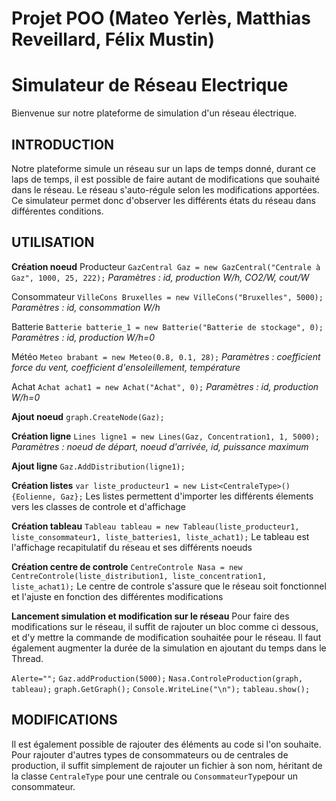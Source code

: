 # Projet POO (Mateo Yerlès, Matthias Reveillard, Félix Mustin)

# Simulateur de Réseau Electrique
Bienvenue sur notre plateforme de simulation d'un réseau électrique.


## INTRODUCTION
Notre plateforme simule un réseau sur un laps de temps donné, durant ce laps de temps, il est possible de faire autant de modifications que souhaité dans le réseau.
Le réseau s'auto-régule selon les modifications apportées. 
Ce simulateur permet donc d'observer les différents états du réseau dans différentes conditions.


## UTILISATION

**Création noeud**
Producteur
`GazCentral Gaz = new GazCentral("Centrale à Gaz", 1000, 25, 222);`
*Paramètres : id, production W/h, CO2/W, cout/W*

Consommateur
`VilleCons Bruxelles = new VilleCons("Bruxelles", 5000);`
*Paramètres : id, consommation W/h*

Batterie
`Batterie batterie_1 = new Batterie("Batterie de stockage", 0);`
*Paramètres : id, production W/h=0*

Météo
`Meteo brabant = new Meteo(0.8, 0.1, 28);`
*Paramètres : coefficient force du vent, coefficient d'ensoleillement, température*

Achat
`Achat achat1 = new Achat("Achat", 0);`
*Paramètres : id, production W/h=0*


**Ajout noeud**
`graph.CreateNode(Gaz);`


**Création ligne**
`Lines ligne1 = new Lines(Gaz, Concentration1, 1, 5000);`
*Paramètres : noeud de départ, noeud d'arrivée, id, puissance maximum*


**Ajout ligne**
`Gaz.AddDistribution(ligne1);`


**Création listes**
`var liste_producteur1 = new List<CentraleType>(){Eolienne, Gaz};`
Les listes permettent d'importer les différents élements vers les classes de controle et d'affichage


**Création tableau**
`Tableau tableau = new Tableau(liste_producteur1, liste_consommateur1, liste_batteries1, liste_achat1);`
Le tableau est l'affichage recapitulatif du réseau et ses différents noeuds


**Création centre de controle**
`CentreControle Nasa = new CentreControle(liste_distribution1, liste_concentration1, liste_achat1);`
Le centre de controle s'assure que le réseau soit fonctionnel et l'ajuste en fonction des différentes modifications


**Lancement simulation et modification sur le réseau**
Pour faire des modifications sur le réseau, il suffit de rajouter un bloc comme ci dessous, et d'y mettre la commande de modification souhaitée pour le réseau. Il faut également augmenter la durée de la simulation en ajoutant du temps dans le Thread.

`Alerte="";`
`Gaz.addProduction(5000);`
`Nasa.ControleProduction(graph, tableau);`
`graph.GetGraph();`
`Console.WriteLine("\n");`
`tableau.show();`



## MODIFICATIONS
Il est également possible de rajouter des éléments au code si l'on souhaite.
Pour rajouter d'autres types de consommateurs ou de centrales de production, il suffit simplement de rajouter un fichier à son nom, héritant de la classe `CentraleType` pour une centrale ou `ConsommateurType`pour un consommateur.